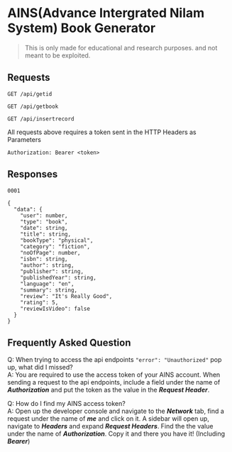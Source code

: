 # AINS(Advance Intergrated Nilam System) Book Generator

> This is only made for educational and research purposes.
> and not meant to be exploited.

## Requests

```
GET /api/getid
```
```
GET /api/getbook
```
```
GET /api/insertrecord
```

All requests above requires a token sent in the HTTP Headers as Parameters
```
Authorization: Bearer <token>
```

## Responses

```
0001
```
```
{
  "data": {
    "user": number,
    "type": "book",
    "date": string,
    "title": string,
    "bookType": "physical",
    "category": "fiction",
    "noOfPage": number,
    "isbn": string,
    "author": string,
    "publisher": string,
    "publishedYear": string,
    "language": "en",
    "summary": string,
    "review": "It's Really Good",
    "rating": 5,
    "reviewIsVideo": false
  }
}
```

## Frequently Asked Question
Q: When trying to access the api endpoints `"error": "Unauthorized"` pop up, what did I missed? <br>
A: You are required to use the access token of your AINS account. When sending a request to the api endpoints, include a field under the name of ***Authorization*** and put the token as the value in the ***Request Header***.

Q: How do I find my AINS access token? <br>
A: Open up the developer console and navigate to the ***Network*** tab, find a request under the name of ***me*** and click on it. A sidebar will open up, navigate to ***Headers*** and expand ***Request Headers***. Find the the value under the name of ***Authorization***. Copy it and there you have it! (Including ***Bearer***)

